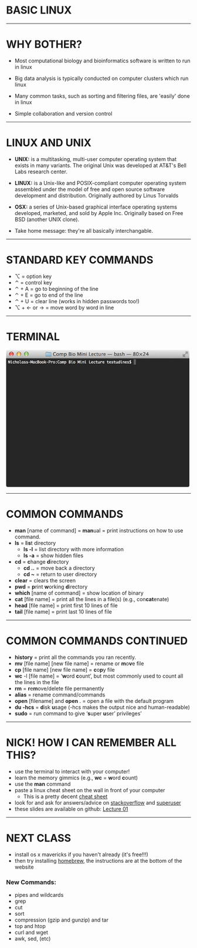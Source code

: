 # BASIC LINUX

---

# WHY BOTHER?

- Most computational biology and bioinformatics software is written to run in linux

- Big data analysis is typically conducted on computer clusters which run linux

- Many common tasks, such as sorting and filtering files, are 'easily' done in linux

- Simple collaboration and version control

---

# LINUX AND UNIX

- **UNIX:** is a multitasking, multi-user computer operating system that exists in many variants. The original Unix was developed at AT&T's Bell Labs research center.

- **LINUX:** is a Unix-like and POSIX-compliant computer operating system assembled under the model of free and open source software development and distribution. Originally authored by Linus Torvalds

- **OSX:**  a series of Unix-based graphical interface operating systems developed, marketed, and sold by Apple Inc. Originally based on Free BSD (another UNIX clone).

- Take home message: they're all basically interchangable.

---

# STANDARD KEY COMMANDS

- &#x2325; = option key
- &#8963; = control key
- &#8963; + A = go to beginning of the line
- &#8963; + E = go to end of the line
- &#8963; + U = clear line (works in hidden passwords too!)
- &#x2325; + &larr; or &rarr; = move word by word in line


---

# TERMINAL

<img src="images/terminal.jpg" alt="terminal" style="width: 500px;"/>


---

# COMMON COMMANDS

- **man** [name of command] = **man**ual = print instructions on how to use command.
- **ls** = **l**i**s**t directory
	- **ls -l**  = list directory with more information
	- **ls -a** = show hidden files
- **cd** = **c**hange **d**irectory
	- **cd ..** = move back a directory
	- **cd ~** = return to user directory
- **clear** = clears the screen 
- **pwd** = **p**rint **w**orking **d**irectory
- **which** [name of command] = show location of binary
- **cat** [file name] = print all the lines in a file(s) (e.g., con**cat**enate)
- **head** [file name] = print first 10 lines of file
- **tail** [file name] = print last 10 lines of file


---

# COMMON COMMANDS CONTINUED

- **history** = print all the commands you ran recently.
- **mv** [file name] [new file name] = rename or **m**o**v**e file
- **cp** [file name] [new file name] = **c**o**p**y file
- **wc** -l [file name] = ‘**w**ord **c**ount’, but most commonly used to count all the lines in the file 
- **rm** = **r**e**m**ove/delete file permanently
- **alias** = rename command/commands
- **open** [filename] and **open** . = open a file with the default program
- **du -hcs** = **d**isk **u**sage (-hcs makes the output nice and human-readable)
- **sudo** = run command to give ‘**s**uper **u**ser’ privileges’

---

# NICK! HOW I CAN REMEMBER ALL THIS?

- use the terminal to interact with your computer!
- learn the memory gimmics (e.g., **wc** = **w**ord **c**ount)
- use the **man** command
- paste a linux cheat sheet on the wall in front of your computer
	- This is a pretty decent [cheat sheet](http://files.fosswire.com/2007/08/fwunixref.pdf "Linux Cheat Sheet") 
- look for and ask for answers/advice on [stackoverflow](stackoverflow.com) and [superuser](http://superuser.com/)
- these slides are available on github: [Lecture 01](https://github.com/ngcrawford/Intro_computational_programming_lectures/blob/master/01_intro_linux.md "Lecture 01")

---

# NEXT CLASS

- install os x mavericks if you haven't already (it's free!!!)
- then try installing [homebrew](http://brew.sh/), the instructions are at the bottom of the website

### New Commands:

- pipes and wildcards
- grep
- cut
- sort
- compression (gzip and gunzip) and tar
- top and htop
- curl and wget
- awk, sed, (etc)



